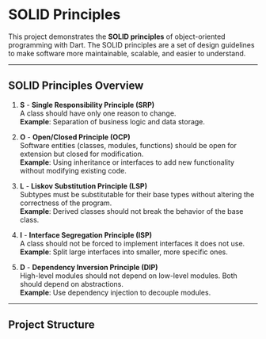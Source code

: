 # SOLID Principles

This project demonstrates the **SOLID principles** of object-oriented programming with Dart. The SOLID principles are a set of design guidelines to make software more maintainable, scalable, and easier to understand.

---

## SOLID Principles Overview

1. **S** - **Single Responsibility Principle (SRP)**  
   A class should have only one reason to change.  
   **Example**: Separation of business logic and data storage.

2. **O** - **Open/Closed Principle (OCP)**  
   Software entities (classes, modules, functions) should be open for extension but closed for modification.  
   **Example**: Using inheritance or interfaces to add new functionality without modifying existing code.

3. **L** - **Liskov Substitution Principle (LSP)**  
   Subtypes must be substitutable for their base types without altering the correctness of the program.  
   **Example**: Derived classes should not break the behavior of the base class.

4. **I** - **Interface Segregation Principle (ISP)**  
   A class should not be forced to implement interfaces it does not use.  
   **Example**: Split large interfaces into smaller, more specific ones.

5. **D** - **Dependency Inversion Principle (DIP)**  
   High-level modules should not depend on low-level modules. Both should depend on abstractions.  
   **Example**: Use dependency injection to decouple modules.

---

## Project Structure

